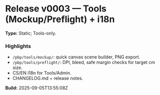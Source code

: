 # Release v0003 — Tools (Mockup/Preflight) + i18n

**Type:** Static; Tools-only.

### Highlights
- `/pbp/tools/mockup/`: quick canvas scene builder, PNG export.
- `/pbp/tools/preflight/`: DPI, bleed, safe margin checks for target cm size.
- CS/EN i18n for Tools/Admin.
- CHANGELOG.md + release notes.

**Build:** 2025-09-05T13:55:08Z
